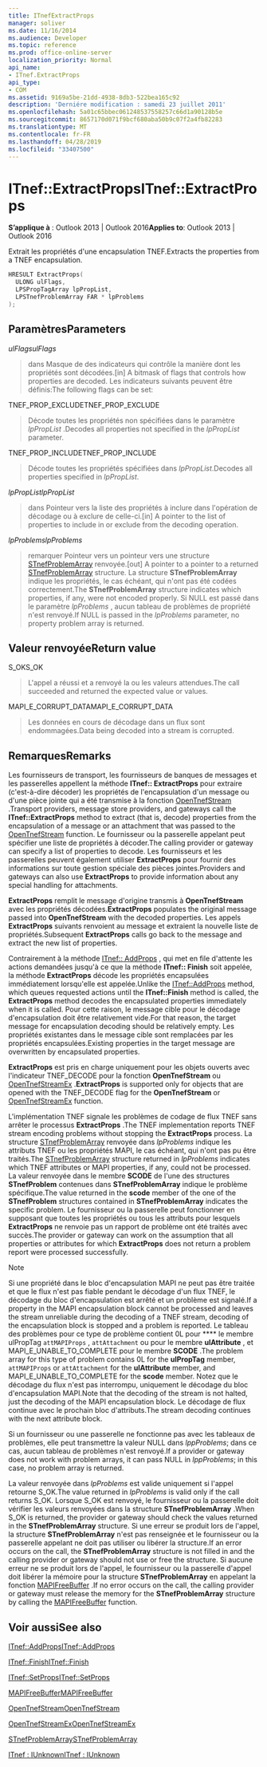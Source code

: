 ```yaml
---
title: ITnefExtractProps
manager: soliver
ms.date: 11/16/2014
ms.audience: Developer
ms.topic: reference
ms.prod: office-online-server
localization_priority: Normal
api_name:
- ITnef.ExtractProps
api_type:
- COM
ms.assetid: 9169a5be-21dd-4938-8db3-522bea165c92
description: 'Derniére modification : samedi 23 juillet 2011'
ms.openlocfilehash: 5a01c65bbec061248537558257c66d1a90128b5e
ms.sourcegitcommit: 8657170d071f9bcf680aba50b9c07f2a4fb82283
ms.translationtype: MT
ms.contentlocale: fr-FR
ms.lasthandoff: 04/28/2019
ms.locfileid: "33407500"
---
```

# <a name="itnefextractprops"></a><span data-ttu-id="ec753-103">ITnef::ExtractProps</span><span class="sxs-lookup"><span data-stu-id="ec753-103">ITnef::ExtractProps</span></span>

  
  
<span data-ttu-id="ec753-104">**S’applique à** : Outlook 2013 | Outlook 2016</span><span class="sxs-lookup"><span data-stu-id="ec753-104">**Applies to**: Outlook 2013 | Outlook 2016</span></span> 
  
<span data-ttu-id="ec753-105">Extrait les propriétés d'une encapsulation TNEF.</span><span class="sxs-lookup"><span data-stu-id="ec753-105">Extracts the properties from a TNEF encapsulation.</span></span> 
  
```cpp
HRESULT ExtractProps(
  ULONG ulFlags,
  LPSPropTagArray lpPropList,
  LPSTnefProblemArray FAR * lpProblems
);
```

## <a name="parameters"></a><span data-ttu-id="ec753-106">Paramètres</span><span class="sxs-lookup"><span data-stu-id="ec753-106">Parameters</span></span>

 <span data-ttu-id="ec753-107">_ulFlags_</span><span class="sxs-lookup"><span data-stu-id="ec753-107">_ulFlags_</span></span>
  
> <span data-ttu-id="ec753-108">dans Masque de des indicateurs qui contrôle la manière dont les propriétés sont décodées.</span><span class="sxs-lookup"><span data-stu-id="ec753-108">[in] A bitmask of flags that controls how properties are decoded.</span></span> <span data-ttu-id="ec753-109">Les indicateurs suivants peuvent être définis:</span><span class="sxs-lookup"><span data-stu-id="ec753-109">The following flags can be set:</span></span>
    
<span data-ttu-id="ec753-110">TNEF_PROP_EXCLUDE</span><span class="sxs-lookup"><span data-stu-id="ec753-110">TNEF_PROP_EXCLUDE</span></span> 
  
> <span data-ttu-id="ec753-111">Décode toutes les propriétés non spécifiées dans le paramètre _lpPropList_ .</span><span class="sxs-lookup"><span data-stu-id="ec753-111">Decodes all properties not specified in the  _lpPropList_ parameter.</span></span> 
    
<span data-ttu-id="ec753-112">TNEF_PROP_INCLUDE</span><span class="sxs-lookup"><span data-stu-id="ec753-112">TNEF_PROP_INCLUDE</span></span> 
  
> <span data-ttu-id="ec753-113">Décode toutes les propriétés spécifiées dans _lpPropList_.</span><span class="sxs-lookup"><span data-stu-id="ec753-113">Decodes all properties specified in  _lpPropList_.</span></span>
    
 <span data-ttu-id="ec753-114">_lpPropList_</span><span class="sxs-lookup"><span data-stu-id="ec753-114">_lpPropList_</span></span>
  
> <span data-ttu-id="ec753-115">dans Pointeur vers la liste des propriétés à inclure dans l'opération de décodage ou à exclure de celle-ci.</span><span class="sxs-lookup"><span data-stu-id="ec753-115">[in] A pointer to the list of properties to include in or exclude from the decoding operation.</span></span>
    
 <span data-ttu-id="ec753-116">_lpProblems_</span><span class="sxs-lookup"><span data-stu-id="ec753-116">_lpProblems_</span></span>
  
> <span data-ttu-id="ec753-117">remarquer Pointeur vers un pointeur vers une structure [STnefProblemArray](stnefproblemarray.md) renvoyée.</span><span class="sxs-lookup"><span data-stu-id="ec753-117">[out] A pointer to a pointer to a returned [STnefProblemArray](stnefproblemarray.md) structure.</span></span> <span data-ttu-id="ec753-118">La structure **STnefProblemArray** indique les propriétés, le cas échéant, qui n'ont pas été codées correctement.</span><span class="sxs-lookup"><span data-stu-id="ec753-118">The **STnefProblemArray** structure indicates which properties, if any, were not encoded properly.</span></span> <span data-ttu-id="ec753-119">Si NULL est passé dans le paramètre _lpProblems_ , aucun tableau de problèmes de propriété n'est renvoyé.</span><span class="sxs-lookup"><span data-stu-id="ec753-119">If NULL is passed in the  _lpProblems_ parameter, no property problem array is returned.</span></span> 
    
## <a name="return-value"></a><span data-ttu-id="ec753-120">Valeur renvoyée</span><span class="sxs-lookup"><span data-stu-id="ec753-120">Return value</span></span>

<span data-ttu-id="ec753-121">S_OK</span><span class="sxs-lookup"><span data-stu-id="ec753-121">S_OK</span></span> 
  
> <span data-ttu-id="ec753-122">L'appel a réussi et a renvoyé la ou les valeurs attendues.</span><span class="sxs-lookup"><span data-stu-id="ec753-122">The call succeeded and returned the expected value or values.</span></span>
    
<span data-ttu-id="ec753-123">MAPI_E_CORRUPT_DATA</span><span class="sxs-lookup"><span data-stu-id="ec753-123">MAPI_E_CORRUPT_DATA</span></span> 
  
> <span data-ttu-id="ec753-124">Les données en cours de décodage dans un flux sont endommagées.</span><span class="sxs-lookup"><span data-stu-id="ec753-124">Data being decoded into a stream is corrupted.</span></span>
    
## <a name="remarks"></a><span data-ttu-id="ec753-125">Remarques</span><span class="sxs-lookup"><span data-stu-id="ec753-125">Remarks</span></span>

<span data-ttu-id="ec753-126">Les fournisseurs de transport, les fournisseurs de banques de messages et les passerelles appellent la méthode **ITnef:: ExtractProps** pour extraire (c'est-à-dire décoder) les propriétés de l'encapsulation d'un message ou d'une pièce jointe qui a été transmise à la fonction [OpenTnefStream](opentnefstream.md) .</span><span class="sxs-lookup"><span data-stu-id="ec753-126">Transport providers, message store providers, and gateways call the **ITnef::ExtractProps** method to extract (that is, decode) properties from the encapsulation of a message or an attachment that was passed to the [OpenTnefStream](opentnefstream.md) function.</span></span> <span data-ttu-id="ec753-127">Le fournisseur ou la passerelle appelant peut spécifier une liste de propriétés à décoder.</span><span class="sxs-lookup"><span data-stu-id="ec753-127">The calling provider or gateway can specify a list of properties to decode.</span></span> <span data-ttu-id="ec753-128">Les fournisseurs et les passerelles peuvent également utiliser **ExtractProps** pour fournir des informations sur toute gestion spéciale des pièces jointes.</span><span class="sxs-lookup"><span data-stu-id="ec753-128">Providers and gateways can also use **ExtractProps** to provide information about any special handling for attachments.</span></span> 
  
 <span data-ttu-id="ec753-129">**ExtractProps** remplit le message d'origine transmis à **OpenTnefStream** avec les propriétés décodées.</span><span class="sxs-lookup"><span data-stu-id="ec753-129">**ExtractProps** populates the original message passed into **OpenTnefStream** with the decoded properties.</span></span> <span data-ttu-id="ec753-130">Les appels **ExtractProps** suivants renvoient au message et extraient la nouvelle liste de propriétés.</span><span class="sxs-lookup"><span data-stu-id="ec753-130">Subsequent **ExtractProps** calls go back to the message and extract the new list of properties.</span></span> 
  
<span data-ttu-id="ec753-131">Contrairement à la méthode [ITnef:: AddProps](itnef-addprops.md) , qui met en file d'attente les actions demandées jusqu'à ce que la méthode **ITnef:: Finish** soit appelée, la méthode **ExtractProps** décode les propriétés encapsulées immédiatement lorsqu'elle est appelée.</span><span class="sxs-lookup"><span data-stu-id="ec753-131">Unlike the [ITnef::AddProps](itnef-addprops.md) method, which queues requested actions until the **ITnef::Finish** method is called, the **ExtractProps** method decodes the encapsulated properties immediately when it is called.</span></span> <span data-ttu-id="ec753-132">Pour cette raison, le message cible pour le décodage d'encapsulation doit être relativement vide.</span><span class="sxs-lookup"><span data-stu-id="ec753-132">For that reason, the target message for encapsulation decoding should be relatively empty.</span></span> <span data-ttu-id="ec753-133">Les propriétés existantes dans le message cible sont remplacées par les propriétés encapsulées.</span><span class="sxs-lookup"><span data-stu-id="ec753-133">Existing properties in the target message are overwritten by encapsulated properties.</span></span> 
  
 <span data-ttu-id="ec753-134">**ExtractProps** est pris en charge uniquement pour les objets ouverts avec l'indicateur TNEF_DECODE pour la fonction **OpenTnefStream** ou [OpenTnefStreamEx](opentnefstreamex.md) .</span><span class="sxs-lookup"><span data-stu-id="ec753-134">**ExtractProps** is supported only for objects that are opened with the TNEF_DECODE flag for the **OpenTnefStream** or [OpenTnefStreamEx](opentnefstreamex.md) function.</span></span> 
  
<span data-ttu-id="ec753-135">L'implémentation TNEF signale les problèmes de codage de flux TNEF sans arrêter le processus **ExtractProps** .</span><span class="sxs-lookup"><span data-stu-id="ec753-135">The TNEF implementation reports TNEF stream encoding problems without stopping the **ExtractProps** process.</span></span> <span data-ttu-id="ec753-136">La structure [STnefProblemArray](stnefproblemarray.md) renvoyée dans _lpProblems_ indique les attributs TNEF ou les propriétés MAPI, le cas échéant, qui n'ont pas pu être traités.</span><span class="sxs-lookup"><span data-stu-id="ec753-136">The [STnefProblemArray](stnefproblemarray.md) structure returned in  _lpProblems_ indicates which TNEF attributes or MAPI properties, if any, could not be processed.</span></span> <span data-ttu-id="ec753-137">La valeur renvoyée dans le membre **SCODE** de l'une des structures **STnefProblem** contenues dans **STnefProblemArray** indique le problème spécifique.</span><span class="sxs-lookup"><span data-stu-id="ec753-137">The value returned in the **scode** member of the one of the **STnefProblem** structures contained in **STnefProblemArray** indicates the specific problem.</span></span> <span data-ttu-id="ec753-138">Le fournisseur ou la passerelle peut fonctionner en supposant que toutes les propriétés ou tous les attributs pour lesquels **ExtractProps** ne renvoie pas un rapport de problème ont été traités avec succès.</span><span class="sxs-lookup"><span data-stu-id="ec753-138">The provider or gateway can work on the assumption that all properties or attributes for which **ExtractProps** does not return a problem report were processed successfully.</span></span> 
  
> [!NOTE]
> <span data-ttu-id="ec753-139">Si une propriété dans le bloc d'encapsulation MAPI ne peut pas être traitée et que le flux n'est pas fiable pendant le décodage d'un flux TNEF, le décodage du bloc d'encapsulation est arrêté et un problème est signalé.</span><span class="sxs-lookup"><span data-stu-id="ec753-139">If a property in the MAPI encapsulation block cannot be processed and leaves the stream unreliable during the decoding of a TNEF stream, decoding of the encapsulation block is stopped and a problem is reported.</span></span> <span data-ttu-id="ec753-140">Le tableau des problèmes pour ce type de problème contient 0L pour \*\*\*\* le membre ulPropTag `attMAPIProps` , `attAttachment` ou pour le membre **ulAttribute** , et MAPI_E_UNABLE_TO_COMPLETE pour le membre **SCODE** .</span><span class="sxs-lookup"><span data-stu-id="ec753-140">The problem array for this type of problem contains 0L for the **ulPropTag** member,  `attMAPIProps` or  `attAttachment` for the **ulAttribute** member, and MAPI_E_UNABLE_TO_COMPLETE for the **scode** member.</span></span> <span data-ttu-id="ec753-141">Notez que le décodage du flux n'est pas interrompu, uniquement le décodage du bloc d'encapsulation MAPI.</span><span class="sxs-lookup"><span data-stu-id="ec753-141">Note that the decoding of the stream is not halted, just the decoding of the MAPI encapsulation block.</span></span> <span data-ttu-id="ec753-142">Le décodage de flux continue avec le prochain bloc d'attributs.</span><span class="sxs-lookup"><span data-stu-id="ec753-142">The stream decoding continues with the next attribute block.</span></span> 
  
<span data-ttu-id="ec753-143">Si un fournisseur ou une passerelle ne fonctionne pas avec les tableaux de problèmes, elle peut transmettre la valeur NULL dans _lppProblems_; dans ce cas, aucun tableau de problèmes n'est renvoyé.</span><span class="sxs-lookup"><span data-stu-id="ec753-143">If a provider or gateway does not work with problem arrays, it can pass NULL in  _lppProblems_; in this case, no problem array is returned.</span></span> 
  
<span data-ttu-id="ec753-144">La valeur renvoyée dans _lpProblems_ est valide uniquement si l'appel retourne S_OK.</span><span class="sxs-lookup"><span data-stu-id="ec753-144">The value returned in  _lpProblems_ is valid only if the call returns S_OK.</span></span> <span data-ttu-id="ec753-145">Lorsque S_OK est renvoyé, le fournisseur ou la passerelle doit vérifier les valeurs renvoyées dans la structure **STnefProblemArray** .</span><span class="sxs-lookup"><span data-stu-id="ec753-145">When S_OK is returned, the provider or gateway should check the values returned in the **STnefProblemArray** structure.</span></span> <span data-ttu-id="ec753-146">Si une erreur se produit lors de l'appel, la structure **STnefProblemArray** n'est pas renseignée et le fournisseur ou la passerelle appelant ne doit pas utiliser ou libérer la structure.</span><span class="sxs-lookup"><span data-stu-id="ec753-146">If an error occurs on the call, the **STnefProblemArray** structure is not filled in and the calling provider or gateway should not use or free the structure.</span></span> <span data-ttu-id="ec753-147">Si aucune erreur ne se produit lors de l'appel, le fournisseur ou la passerelle d'appel doit libérer la mémoire pour la structure **STnefProblemArray** en appelant la fonction [MAPIFreeBuffer](mapifreebuffer.md) .</span><span class="sxs-lookup"><span data-stu-id="ec753-147">If no error occurs on the call, the calling provider or gateway must release the memory for the **STnefProblemArray** structure by calling the [MAPIFreeBuffer](mapifreebuffer.md) function.</span></span> 
  
## <a name="see-also"></a><span data-ttu-id="ec753-148">Voir aussi</span><span class="sxs-lookup"><span data-stu-id="ec753-148">See also</span></span>



[<span data-ttu-id="ec753-149">ITnef::AddProps</span><span class="sxs-lookup"><span data-stu-id="ec753-149">ITnef::AddProps</span></span>](itnef-addprops.md)
  
[<span data-ttu-id="ec753-150">ITnef::Finish</span><span class="sxs-lookup"><span data-stu-id="ec753-150">ITnef::Finish</span></span>](itnef-finish.md)
  
[<span data-ttu-id="ec753-151">ITnef::SetProps</span><span class="sxs-lookup"><span data-stu-id="ec753-151">ITnef::SetProps</span></span>](itnef-setprops.md)
  
[<span data-ttu-id="ec753-152">MAPIFreeBuffer</span><span class="sxs-lookup"><span data-stu-id="ec753-152">MAPIFreeBuffer</span></span>](mapifreebuffer.md)
  
[<span data-ttu-id="ec753-153">OpenTnefStream</span><span class="sxs-lookup"><span data-stu-id="ec753-153">OpenTnefStream</span></span>](opentnefstream.md)
  
[<span data-ttu-id="ec753-154">OpenTnefStreamEx</span><span class="sxs-lookup"><span data-stu-id="ec753-154">OpenTnefStreamEx</span></span>](opentnefstreamex.md)
  
[<span data-ttu-id="ec753-155">STnefProblemArray</span><span class="sxs-lookup"><span data-stu-id="ec753-155">STnefProblemArray</span></span>](stnefproblemarray.md)
  
[<span data-ttu-id="ec753-156">ITnef : IUnknown</span><span class="sxs-lookup"><span data-stu-id="ec753-156">ITnef : IUnknown</span></span>](itnefiunknown.md)

